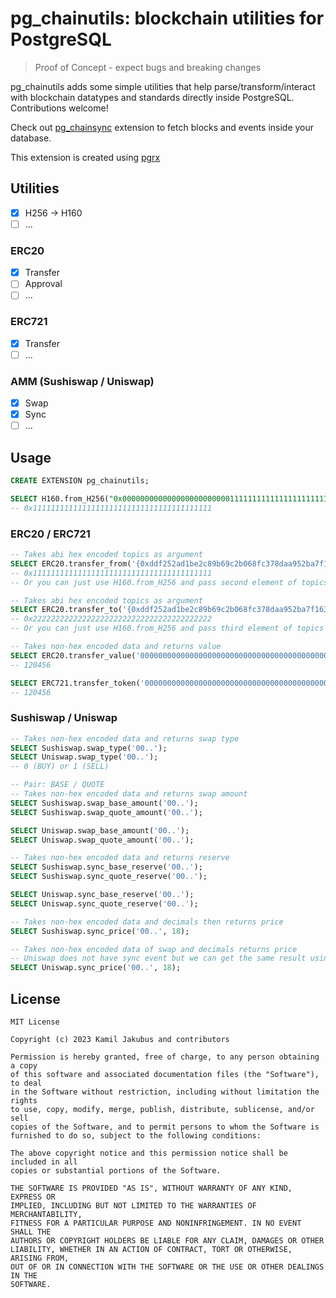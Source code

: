 # pg_chainutils: blockchain utilities for PostgreSQL

> Proof of Concept - expect bugs and breaking changes

pg_chainutils adds some simple utilities that help parse/transform/interact with blockchain datatypes and standards directly inside PostgreSQL. Contributions welcome!

Check out [pg_chainsync](https://github.com/usagi-coffee/pg_chainsync) extension to fetch blocks and events inside your database.

This extension is created using [pgrx](https://github.com/tcdi/pgrx)

## Utilities

- [X] H256 -> H160
- [ ] ...

### ERC20

- [X] Transfer
- [ ] Approval
- [ ] ...

### ERC721

- [X] Transfer
- [ ] ...

### AMM (Sushiswap / Uniswap)

- [X] Swap
- [X] Sync
- [ ] ...

## Usage

```sql
CREATE EXTENSION pg_chainutils;
```

```sql
SELECT H160.from_H256("0x0000000000000000000000001111111111111111111111111111111111111111")
-- 0x1111111111111111111111111111111111111111
```

### ERC20 / ERC721

```sql
-- Takes abi hex encoded topics as argument
SELECT ERC20.transfer_from('{0xddf252ad1be2c89b69c2b068fc378daa952ba7f163c4a11628f55a4df523b3ef,0x0000000000000000000000001111111111111111111111111111111111111111,0x0000000000000000000000002222222222222222222222222222222222222222}');
-- 0x1111111111111111111111111111111111111111
-- Or you can just use H160.from_H256 and pass second element of topics array

-- Takes abi hex encoded topics as argument
SELECT ERC20.transfer_to('{0xddf252ad1be2c89b69c2b068fc378daa952ba7f163c4a11628f55a4df523b3ef,0x0000000000000000000000001111111111111111111111111111111111111111,0x0000000000000000000000002222222222222222222222222222222222222222}');
-- 0x2222222222222222222222222222222222222222
-- Or you can just use H160.from_H256 and pass third element of topics array

-- Takes non-hex encoded data and returns value
SELECT ERC20.transfer_value('00000000000000000000000000000000000000000000000000000000000000200000000000000000000000000000000000000000000000000000000000000020000000000000000000000000000000000000000000000000000000000001d688');
-- 120456

SELECT ERC721.transfer_token('00000000000000000000000000000000000000000000000000000000000000200000000000000000000000000000000000000000000000000000000000000020000000000000000000000000000000000000000000000000000000000001d688');
-- 120456
```

### Sushiswap / Uniswap

```sql
-- Takes non-hex encoded data and returns swap type
SELECT Sushiswap.swap_type('00..');
SELECT Uniswap.swap_type('00..');
-- 0 (BUY) or 1 (SELL)

-- Pair: BASE / QUOTE
-- Takes non-hex encoded data and returns swap amount
SELECT Sushiswap.swap_base_amount('00..');
SELECT Sushiswap.swap_quote_amount('00..');

SELECT Uniswap.swap_base_amount('00..');
SELECT Uniswap.swap_quote_amount('00..');

-- Takes non-hex encoded data and returns reserve
SELECT Sushiswap.sync_base_reserve('00..');
SELECT Sushiswap.sync_quote_reserve('00..');

SELECT Uniswap.sync_base_reserve('00..');
SELECT Uniswap.sync_quote_reserve('00..');

-- Takes non-hex encoded data and decimals then returns price
SELECT Sushiswap.sync_price('00..', 18);

-- Takes non-hex encoded data of swap and decimals returns price
-- Uniswap does not have sync event but we can get the same result using swap event
SELECT Uniswap.sync_price('00..', 18);
```

## License

```
MIT License

Copyright (c) 2023 Kamil Jakubus and contributors

Permission is hereby granted, free of charge, to any person obtaining a copy
of this software and associated documentation files (the "Software"), to deal
in the Software without restriction, including without limitation the rights
to use, copy, modify, merge, publish, distribute, sublicense, and/or sell
copies of the Software, and to permit persons to whom the Software is
furnished to do so, subject to the following conditions:

The above copyright notice and this permission notice shall be included in all
copies or substantial portions of the Software.

THE SOFTWARE IS PROVIDED "AS IS", WITHOUT WARRANTY OF ANY KIND, EXPRESS OR
IMPLIED, INCLUDING BUT NOT LIMITED TO THE WARRANTIES OF MERCHANTABILITY,
FITNESS FOR A PARTICULAR PURPOSE AND NONINFRINGEMENT. IN NO EVENT SHALL THE
AUTHORS OR COPYRIGHT HOLDERS BE LIABLE FOR ANY CLAIM, DAMAGES OR OTHER
LIABILITY, WHETHER IN AN ACTION OF CONTRACT, TORT OR OTHERWISE, ARISING FROM,
OUT OF OR IN CONNECTION WITH THE SOFTWARE OR THE USE OR OTHER DEALINGS IN THE
SOFTWARE.
```